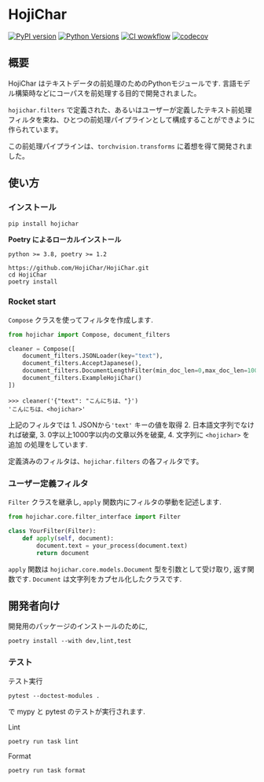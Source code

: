 # HojiChar
[![PyPI version](https://badge.fury.io/py/hojichar.svg)](https://badge.fury.io/py/hojichar)
[![Python Versions](https://img.shields.io/pypi/pyversions/hojichar.svg)](https://pypi.org/project/hojichar/)
[![CI wowkflow](https://github.com/HojiChar/HojiChar/actions/workflows/ci.yaml/badge.svg)](https://github.com/HojiChar/HojiChar/actions/workflows/ci.yaml)
[![codecov](https://codecov.io/gh/HojiChar/HojiChar/branch/main/graph/badge.svg?token=16928I9U9Y)](https://codecov.io/gh/HojiChar/HojiChar)

## 概要
HojiChar はテキストデータの前処理のためのPythonモジュールです. 言語モデル構築時などにコーパスを前処理する目的で開発されました。

`hojichar.filters` で定義された、あるいはユーザーが定義したテキスト前処理フィルタを束ね、ひとつの前処理パイプラインとして構成することができように作られています。

この前処理パイプラインは、`torchvision.transforms` に着想を得て開発されました。


## 使い方
### インストール
```
pip install hojichar
```

**Poetry によるローカルインストール**

`python >= 3.8, poetry >= 1.2`

```
https://github.com/HojiChar/HojiChar.git
cd HojiChar
poetry install
```


### Rocket start
`Compose` クラスを使ってフィルタを作成します.
```Python
from hojichar import Compose, document_filters

cleaner = Compose([
    document_filters.JSONLoader(key="text"),
    document_filters.AcceptJapanese(),
    document_filters.DocumentLengthFilter(min_doc_len=0,max_doc_len=1000),
    document_filters.ExampleHojiChar()
])
```
```
>>> cleaner('{"text": "こんにちは、"}')
'こんにちは、<hojichar>'
```
上記のフィルタでは 1. JSONから`'text'` キーの値を取得 2. 日本語文字列でなければ破棄, 3. 0字以上1000字以内の文章以外を破棄, 4. 文字列に `<hojichar>` を追加 の処理をしています.

定義済みのフィルタは、`hojichar.filters` の各フィルタです。

### ユーザー定義フィルタ
`Filter` クラスを継承し, `apply` 関数内にフィルタの挙動を記述します.
```Python
from hojichar.core.filter_interface import Filter

class YourFilter(Filter):
    def apply(self, document):
        document.text = your_process(document.text)
        return document
```
`apply` 関数は `hojichar.core.models.Document` 型を引数として受け取り,
返す関数です. `Document` は文字列をカプセル化したクラスです.

## 開発者向け

開発用のパッケージのインストールのために,
```
poetry install --with dev,lint,test
```
### テスト
テスト実行
```
pytest --doctest-modules .
```
で mypy と pytest のテストが実行されます.

Lint
```
poetry run task lint
```

Format
```
poetry run task format
```
